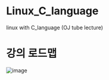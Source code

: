 # Linux_C_language
 linux with C_language (OJ tube lecture)

# 강의 로드맵
![image](https://user-images.githubusercontent.com/55613547/180244732-e0946838-5767-4ec1-a55b-1b2ca9d2bb7d.png)
